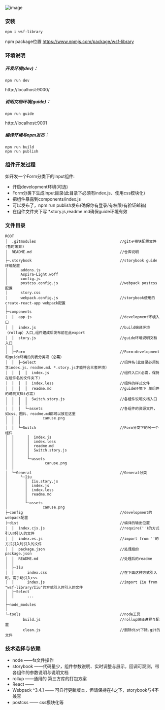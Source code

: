 ![image](./.storybook/images.png)

### 安装
```
npm i wsf-library
```
npm package位置
https://www.npmjs.com/package/wsf-library


### 环境说明 

##### 开发环境(dev)：
```
npm run dev
```
http://localhost:9000/

##### 说明文档环境(guide)：


```
npm run guide
```
http://localhost:9001

##### 编译环境与npm发布：
```
npm run build
npm run publish
```
### 组件开发过程
如开发一个Form分类下的Input组件:
- 开启development环境(可选)
- Form分类下生成Input目录(此目录下必须有index.js、使用css模块化)
- 把组件暴露到components/index.js
- 可以发布了，npm run publish发布(确保你有登录/有权限/有验证邮箱)
- 在组件文件夹下写 *.story.js,readme.md确保guide环境有效


### 文件目录
```
ROOT
│  .gitmodules 										//git子模块配置文件(暂时废弃)
│  README.md 										//仓库说明
│  
├─.storybook										//storybook guide环境配置
│      addons.js
│      Aspira-Light.woff
│      config.js
│      postcss.config.js 							//webpack postcss配置
│      story.css
│      webpack.config.js 							//storybook使用的create-react-app webpack配置
│      
├─components
│  │  app.js 										//development环境入口
│  │  index.js 										//build编译环境（rollup）入口,组件建成后发布前在此export
│  │  story.js 										//guide环境说明文档入口
│  │  
│  ├─Form 											//Form:development和guide环境的列表分类项（必需）
│  │  ├─Select 										//组件名(此目录必须包含index.js、readme.md、*.story.js才能符合三套环境)
│  │  │  │  index.js 								//组件入口(必需，保持在组件名的文件夹下)
│  │  │  │  index.less 								//组件的样式文件
│  │  │  │  readme.md 								//guide环境下 单组件的说明文档(必需)
│  │  │  │  Switch.story.js  						//各组件说明文档入口
│  │  │  │  
│  │  │  └─assets									//各组件的资源文件，如css、图片、readme.md都可以放在这里
│  │  │          canuse.png
│  │  │          
│  │  └─Switch										//Form分类下的另一个组件
│  │      │  index.js
│  │      │  index.less
│  │      │  readme.md
│  │      │  Switch.story.js
│  │      │  
│  │      └─assets
│  │              canuse.png
│  │              
│  └─General										//General分类
│      └─Iiu
│        │  Iiu.story.js
│        │  index.js
│        │  index.less
│        │  readme.md
│        │  
│        └─assets
│                canuse.png
├─config											//development的webpack配置
├─dist												//编译的输出位置
│  │  index.cjs.js  								//require('')的方式引入时引入的文件
│  │  index.es.js 									//import from ''的方式引入时引入的文件
│  │  package.json									//处理后的package.json
│  │  README.md 									//处理后的readme
│  │  
│  ├─Iiu											
│  │      index.css									//在下面这种方式引入时，需手动引入css
│  │      index.js 									//import Iiu from "wsf-library/Iiu"的方式引入时引入的文件
│  ├─Select
│  │      ...
│          
├─node_modules
│    
└─tools												//node工具
        build.js 									//rollup编译进程与配置
        clean.js 									//删除dist下除.git的文件

```


### 技术选择与依赖
- node                 ——fs文件操作
- storybook             ——代码量少，组件参数说明、实时调整与展示，回调可观测，带各组件的参数说明与说明文档
- rollup                ——通用的 第三方库的打包方案 
- React                 ——
- Webpack ^3.4.1        —— 可自行更新版本，但请保持在4之下，storybook与4不兼容
- postcss               —— css模块化等 

